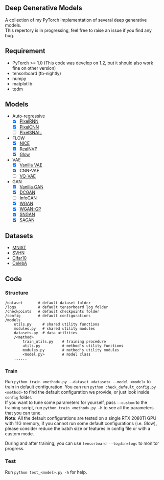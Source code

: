 ## Deep Generative Models
A collection of my PyTorch implementation of several deep generative models.  
This repertory is in progressing, feel free to raise an issue if you find any bug. 

## Requirement  
* PyTorch >= 1.0 (This code was develop on 1.2, but it should also work fine on other version)
* tensorboard (tb-nightly)
* numpy
* matplotlib
* tqdm

## Models
* Auto-regressive
  * [x] [PixelRNN](http://arxiv.org/abs/1601.06759)
  * [x] [PixelCNN](http://arxiv.org/abs/1606.05328)
  * [ ] [PixelSNAIL](http://arxiv.org/abs/1712.09763)
* FLOW
  - [x] [NICE](https://arxiv.org/abs/1410.8516)
  - [x] [RealNVP](http://arxiv.org/abs/1605.08803)
  - [x] [Glow](http://arxiv.org/abs/1807.03039)
* VAE
  * [x] [Vanilla VAE](http://arxiv.org/abs/1312.6114)
  * [x] CNN-VAE
  * [ ] [VQ-VAE](http://arxiv.org/abs/1711.00937)
* GAN
  * [x] [Vanilla GAN](https://arxiv.org/abs/1406.2661)
  * [x] [DCGAN](https://arxiv.org/abs/1511.06434)
  * [ ] [InfoGAN](http://arxiv.org/abs/1606.03657)
  * [x] [WGAN](http://arxiv.org/abs/1701.07875)
  * [x] [WGAN-GP](https://arxiv.org/abs/1704.00028)
  * [x] [SNGAN](http://arxiv.org/abs/1802.05957)
  * [x] [SAGAN](http://arxiv.org/abs/1805.08318)
  
## Datasets  
* [MNIST](http://yann.lecun.com/exdb/mnist/)
* [SVHN](http://ufldl.stanford.edu/housenumbers/)
* [Cifar10](https://www.cs.toronto.edu/~kriz/cifar.html)
* [CelebA](http://mmlab.ie.cuhk.edu.hk/projects/CelebA.html)

## Code  
### Structure  
```
/dataset       # default dataset folder
/logs          # default tensorboard log folder
/checkpoints   # default checkpoints folder
/config        # default configurations
/models
    utils.py     # shared utility functions
    modules.py   # shared utility modules
    datasets.py  # data utilities
    /<method>
        train_utils.py    # training procedure
        utils.py          # method's utility functions
        modules.py        # method's utility modules
        <model.py>        # model class
    ......
```
### Train  
Run `python train_<method>.py --dataset <dataset> --model <model>` to train in default configuration.
You can run `python check_default_config.py <method>` to find the default configuration we provide, or just look inside `config` folder.  
If you want to tune some parameters for yourself, pass `--custom` to the training script, run `python train_<method>.py -h` to see all the parameters that you can tune.  
**Note:** All the default configurations are tested on a single RTX 2080Ti GPU with 11G memory, if you cannot run some default configurations (i.e. Glow), please consider reduce the batch size or features in config file or with a custom mode.  

During and after training, you can use `tensorboard --logdir=logs` to monitor progress.

### Test  
Run `python test_<model>.py -h` for help.